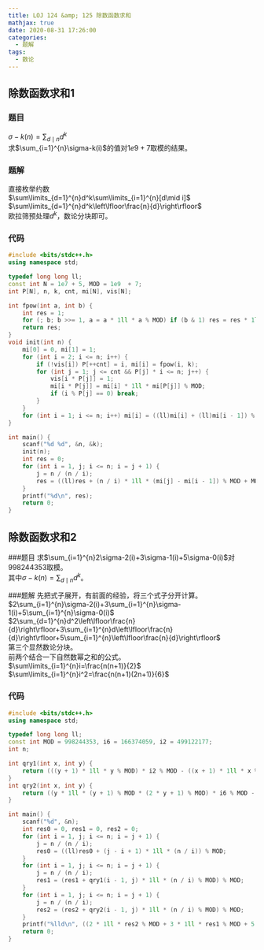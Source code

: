 ```yaml
---
title: LOJ 124 &amp; 125 除数函数求和
mathjax: true
date: 2020-08-31 17:26:00
categories: 
  - 题解
tags: 
  - 数论
---
```



## 除数函数求和1
### 题目
$\sigma-k(n)=\sum_{d\mid n}d^k$  
求$\sum_{i=1}^{n}\sigma-k(i)$的值对$1e9+7$取模的结果。  
### 题解
直接枚举约数  
$\sum\limits_{d=1}^{n}d^k\sum\limits_{i=1}^{n}[d\mid i]$  
$\sum\limits_{d=1}^{n}d^k\left\lfloor\frac{n}{d}\right\rfloor$  
欧拉筛预处理$d^k$，数论分块即可。  

### 代码
```cpp
#include <bits/stdc++.h>
using namespace std;

typedef long long ll;
const int N = 1e7 + 5, MOD = 1e9  + 7;
int P[N], n, k, cnt, mi[N], vis[N];

int fpow(int a, int b) {
    int res = 1;
	for (; b; b >>= 1, a = a * 1ll * a % MOD) if (b & 1) res = res * 1ll * a % MOD;
	return res;
}
void init(int n) {
	mi[0] = 0, mi[1] = 1;
    for (int i = 2; i <= n; i++) {
    	if (!vis[i]) P[++cnt] = i, mi[i] = fpow(i, k);
    	for (int j = 1; j <= cnt && P[j] * i <= n; j++) {
    		vis[i * P[j]] = 1;
    		mi[i * P[j]] = mi[i] * 1ll * mi[P[j]] % MOD;
    		if (i % P[j] == 0) break;
    	}
    }
    for (int i = 1; i <= n; i++) mi[i] = ((ll)mi[i] + (ll)mi[i - 1]) % MOD;
}

int main() {
    scanf("%d %d", &n, &k);
    init(n);
    int res = 0;
    for (int i = 1, j; i <= n; i = j + 1) {
    	j = n / (n / i);
        res = ((ll)res + (n / i) * 1ll * (mi[j] - mi[i - 1]) % MOD + MOD) % MOD; 
    }
    printf("%d\n", res);
    return 0;
}
```

## 除数函数求和2
###题目
求$\sum_{i=1}^{n}2\sigma-2(i)+3\sigma-1(i)+5\sigma-0(i)$对$998244353$取模。  
其中$\sigma-k(n)=\sum_{d\mid n}d^k$。  

###题解
先把式子展开，有前面的经验，将三个式子分开计算。  
$2\sum_{i=1}^{n}\sigma-2(i)+3\sum_{i=1}^{n}\sigma-1(i)+5\sum_{i=1}^{n}\sigma-0(i)$  
$2\sum_{d=1}^{n}d^2\left\lfloor\frac{n}{d}\right\rfloor+3\sum_{i=1}^{n}d\left\lfloor\frac{n}{d}\right\rfloor+5\sum_{i=1}^{n}\left\lfloor\frac{n}{d}\right\rfloor$  
第三个显然数论分块。  
前两个结合一下自然数幂之和的公式。  
$\sum\limits_{i=1}^{n}i=\frac{n(n+1)}{2}$  
$\sum\limits_{i=1}^{n}i^2=\frac{n(n+1)(2n+1)}{6}$  

### 代码
```cpp
#include <bits/stdc++.h>
using namespace std;

typedef long long ll;
const int MOD = 998244353, i6 = 166374059, i2 = 499122177;
int n;

int qry1(int x, int y) {
	return (((y + 1) * 1ll * y % MOD) * i2 % MOD - ((x + 1) * 1ll * x % MOD) * i2 % MOD) % MOD;  
}
int qry2(int x, int y) {
	return ((y * 1ll * (y + 1) % MOD * (2 * y + 1) % MOD) * i6 % MOD - (x * 1ll * (x + 1) % MOD * (2 * x + 1) % MOD) * i6 % MOD) % MOD;
}

int main() {
    scanf("%d", &n);
    int res0 = 0, res1 = 0, res2 = 0;
    for (int i = 1, j; i <= n; i = j + 1) {
    	j = n / (n / i);
    	res0 = ((ll)res0 + (j - i + 1) * 1ll * (n / i)) % MOD;
    }
    for (int i = 1, j; i <= n; i = j + 1) {
    	j = n / (n / i);
    	res1 = (res1 + qry1(i - 1, j) * 1ll * (n / i) % MOD) % MOD;
    }
    for (int i = 1, j; i <= n; i = j + 1) {
    	j = n / (n / i);
    	res2 = (res2 + qry2(i - 1, j) * 1ll * (n / i) % MOD) % MOD;
    }
    printf("%lld\n", ((2 * 1ll * res2 % MOD + 3 * 1ll * res1 % MOD + 5 * 1ll * res0 % MOD) % MOD + MOD) % MOD);
    return 0;
}
```